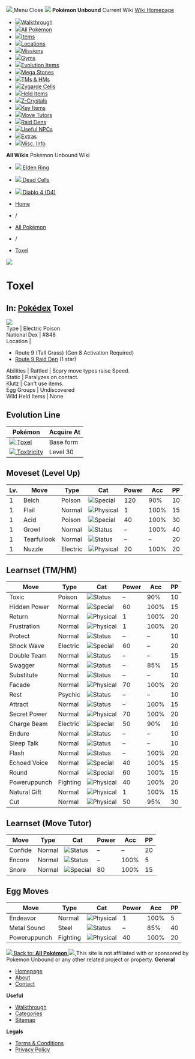 [ ![](https://static.unboundwiki.com/wp-content/assets/images/2024/07/unbound-game-logo-x50.png) ](https://unboundwiki.com/pokemon/toxel/<https:/unboundwiki.com/>)
Menu Close
![](https://static.unboundwiki.com/wp-content/assets/images/2024/07/pokemon-unbound-frozen-heights-game-icon.jpg)
**Pokémon Unbound**
Current Wiki
[ Wiki Homepage ](https://unboundwiki.com/pokemon/toxel/<https:/unboundwiki.com/>)
  * [![](https://static.unboundwiki.com/wp-content/assets/images/2024/07/unbound-walkthrough-start-preview.jpg)Walkthrough](https://unboundwiki.com/pokemon/toxel/<https:/unboundwiki.com/walkthrough/>)
  * [![](https://static.unboundwiki.com/wp-content/assets/images/2024/07/pokemon-unbound-lab-exterior-150x150.jpg)All Pokémon](https://unboundwiki.com/pokemon/toxel/<https:/unboundwiki.com/pokemon/>)
  * [![](https://static.unboundwiki.com/wp-content/assets/images/2024/07/items-market-150x150.jpg)Items](https://unboundwiki.com/pokemon/toxel/<https:/unboundwiki.com/items/>)
  * [![](https://static.unboundwiki.com/wp-content/assets/images/2024/08/world-map-pokemon-unbound.jpg)Locations](https://unboundwiki.com/pokemon/toxel/<https:/unboundwiki.com/locations/>)
  * [![](https://static.unboundwiki.com/wp-content/assets/images/2024/07/missions-icon-150x150.jpg)Missions](https://unboundwiki.com/pokemon/toxel/<https:/unboundwiki.com/missions/>)
  * [![](https://static.unboundwiki.com/wp-content/assets/images/2024/12/exterior-crater-town-gym-200x200.jpg)Gyms](https://unboundwiki.com/pokemon/toxel/<https:/unboundwiki.com/gyms/>)
  * [![](https://static.unboundwiki.com/wp-content/assets/images/2024/08/evolutionary-items.jpg)Evolution Items](https://unboundwiki.com/pokemon/toxel/<https:/unboundwiki.com/items/evolution-items/>)
  * [![](https://static.unboundwiki.com/wp-content/assets/images/2024/07/mega-stone-150x150.jpg)Mega Stones](https://unboundwiki.com/pokemon/toxel/<https:/unboundwiki.com/mega-stones/>)
  * [![](https://static.unboundwiki.com/wp-content/assets/images/2024/07/tmloc-150x150.png)TMs & HMs](https://unboundwiki.com/pokemon/toxel/<https:/unboundwiki.com/tms-hms/>)
  * [![](https://static.unboundwiki.com/wp-content/assets/images/2024/08/zygarde-house.jpg)Zygarde Cells](https://unboundwiki.com/pokemon/toxel/<https:/unboundwiki.com/items/zygarde-cells/>)
  * [![](https://static.unboundwiki.com/wp-content/assets/images/2024/10/helditems-endgame-shop-200x200.jpg)Held Items](https://unboundwiki.com/pokemon/toxel/<https:/unboundwiki.com/items/held-items/>)
  * [![](https://static.unboundwiki.com/wp-content/assets/images/2024/08/zcrystals-listing-preview.jpg)Z-Crystals](https://unboundwiki.com/pokemon/toxel/<https:/unboundwiki.com/z-crystals/>)
  * [![](https://static.unboundwiki.com/wp-content/assets/images/2024/08/cube.jpg)Key Items](https://unboundwiki.com/pokemon/toxel/<https:/unboundwiki.com/items/key-items/>)
  * [![](https://static.unboundwiki.com/wp-content/assets/images/2024/09/move-tutors-preview.jpg)Move Tutors](https://unboundwiki.com/pokemon/toxel/<https:/unboundwiki.com/misc-info/move-tutors/>)
  * [![](https://static.unboundwiki.com/wp-content/assets/images/2024/10/raid-den-area-pokemon-unbound-lightv.jpg)Raid Dens](https://unboundwiki.com/pokemon/toxel/<https:/unboundwiki.com/raid-dens/>)
  * [![](https://static.unboundwiki.com/wp-content/assets/images/2024/11/useful-npc-preview-200x200.jpg)Useful NPCs](https://unboundwiki.com/pokemon/toxel/<https:/unboundwiki.com/misc-info/useful-npcs/>)
  * [![](https://static.unboundwiki.com/wp-content/assets/images/2024/10/kyurem-unbound-sidequest-200x200.jpg)Extras](https://unboundwiki.com/pokemon/toxel/<https:/unboundwiki.com/extras/>)
  * [![](https://static.unboundwiki.com/wp-content/assets/images/2024/08/dehara-mart.png)Misc. Info](https://unboundwiki.com/pokemon/toxel/<https:/unboundwiki.com/misc-info/>)


**All Wikis**
Pokémon Unbound Wiki
  * [ ![](https://unboundwiki.com/wp-content/themes/stratswiki/assets/img/wiki/elden-ring.png) Elden Ring ](https://unboundwiki.com/pokemon/toxel/<#>)
  * [ ![](https://unboundwiki.com/wp-content/themes/stratswiki/assets/img/wiki/dead-cells.jpg) Dead Cells ](https://unboundwiki.com/pokemon/toxel/<#>)
  * [ ![](https://unboundwiki.com/wp-content/themes/stratswiki/assets/img/wiki/diablo.png) Diablo 4 (D4) ](https://unboundwiki.com/pokemon/toxel/<#>)


  * [ Home ](https://unboundwiki.com/pokemon/toxel/<https:/unboundwiki.com/>)
  * /
  * [ All Pokémon ](https://unboundwiki.com/pokemon/toxel/<https:/unboundwiki.com/pokemon/>)
  * /
  * [ Toxel ](https://unboundwiki.com/pokemon/toxel/<https:/unboundwiki.com/pokemon/toxel/>)

![](https://static.unboundwiki.com/wp-content/assets/images/2024/12/toxel-scaled-1.png)
# Toxel
In: [Pokédex](https://unboundwiki.com/pokemon/toxel/<https:/unboundwiki.com/category/pokedex/>)
Toxel  
---  
![](https://static.unboundwiki.com/wp-content/assets/sprites/pokemon/toxel.png)  
Type | Electric Poison  
National Dex | #848  
Location | 
  * Route 9 (Tall Grass) (Gen 8 Activation Required)
  * [Route 9 Raid Den](https://unboundwiki.com/pokemon/toxel/<https:/unboundwiki.com/raid-dens/route-9-raid-den/>) (1 star)

  
Abilities | Rattled | Scary move types raise Speed.  
Static | Paralyzes on contact.  
Klutz | Can't use items.  
Egg Groups | Undiscovered  
Wild Held Items | None  
## Evolution Line
Pokémon | Acquire At  
---|---  
[![](https://static.unboundwiki.com/wp-content/assets/sprites/pokemon/toxel.png) Toxel](https://unboundwiki.com/pokemon/toxel/<https:/unboundwiki.com/pokemon/toxel/>) | Base form  
[![](https://static.unboundwiki.com/wp-content/assets/sprites/pokemon/toxtricity.png) Toxtricity](https://unboundwiki.com/pokemon/toxel/<https:/unboundwiki.com/pokemon/toxtricity/>) | Level 30  
## Moveset (Level Up)
Lv. | Move | Type | Cat | Power | Acc | PP  
---|---|---|---|---|---|---  
1 | Belch | Poison | ![Special](https://static.unboundwiki.com/wp-content/assets/icons/ui/special.png) | 120 | 90% | 10  
1 | Flail | Normal | ![Physical](https://static.unboundwiki.com/wp-content/assets/icons/ui/physical.png) | 1 | 100% | 15  
1 | Acid | Poison | ![Special](https://static.unboundwiki.com/wp-content/assets/icons/ui/special.png) | 40 | 100% | 30  
1 | Growl | Normal | ![Status](https://static.unboundwiki.com/wp-content/assets/icons/ui/status.png) | – | 100% | 40  
1 | Tearfullook | Normal | ![Status](https://static.unboundwiki.com/wp-content/assets/icons/ui/status.png) | – | – | 20  
1 | Nuzzle | Electric | ![Physical](https://static.unboundwiki.com/wp-content/assets/icons/ui/physical.png) | 20 | 100% | 20  
## Learnset (TM/HM)
Move | Type | Cat | Power | Acc | PP  
---|---|---|---|---|---  
Toxic | Poison | ![Status](https://static.unboundwiki.com/wp-content/assets/icons/ui/status.png) | – | 90% | 10  
Hidden Power | Normal | ![Special](https://static.unboundwiki.com/wp-content/assets/icons/ui/special.png) | 60 | 100% | 15  
Return | Normal | ![Physical](https://static.unboundwiki.com/wp-content/assets/icons/ui/physical.png) | 1 | 100% | 20  
Frustration | Normal | ![Physical](https://static.unboundwiki.com/wp-content/assets/icons/ui/physical.png) | 1 | 100% | 20  
Protect | Normal | ![Status](https://static.unboundwiki.com/wp-content/assets/icons/ui/status.png) | – | – | 10  
Shock Wave | Electric | ![Special](https://static.unboundwiki.com/wp-content/assets/icons/ui/special.png) | 60 | – | 20  
Double Team | Normal | ![Status](https://static.unboundwiki.com/wp-content/assets/icons/ui/status.png) | – | – | 15  
Swagger | Normal | ![Status](https://static.unboundwiki.com/wp-content/assets/icons/ui/status.png) | – | 85% | 15  
Substitute | Normal | ![Status](https://static.unboundwiki.com/wp-content/assets/icons/ui/status.png) | – | – | 10  
Facade | Normal | ![Physical](https://static.unboundwiki.com/wp-content/assets/icons/ui/physical.png) | 70 | 100% | 20  
Rest | Psychic | ![Status](https://static.unboundwiki.com/wp-content/assets/icons/ui/status.png) | – | – | 10  
Attract | Normal | ![Status](https://static.unboundwiki.com/wp-content/assets/icons/ui/status.png) | – | 100% | 15  
Secret Power | Normal | ![Physical](https://static.unboundwiki.com/wp-content/assets/icons/ui/physical.png) | 70 | 100% | 20  
Charge Beam | Electric | ![Special](https://static.unboundwiki.com/wp-content/assets/icons/ui/special.png) | 50 | 90% | 10  
Endure | Normal | ![Status](https://static.unboundwiki.com/wp-content/assets/icons/ui/status.png) | – | – | 10  
Sleep Talk | Normal | ![Status](https://static.unboundwiki.com/wp-content/assets/icons/ui/status.png) | – | – | 10  
Flash | Normal | ![Status](https://static.unboundwiki.com/wp-content/assets/icons/ui/status.png) | – | 100% | 20  
Echoed Voice | Normal | ![Special](https://static.unboundwiki.com/wp-content/assets/icons/ui/special.png) | 40 | 100% | 15  
Round | Normal | ![Special](https://static.unboundwiki.com/wp-content/assets/icons/ui/special.png) | 60 | 100% | 15  
Poweruppunch | Fighting | ![Physical](https://static.unboundwiki.com/wp-content/assets/icons/ui/physical.png) | 40 | 100% | 20  
Natural Gift | Normal | ![Physical](https://static.unboundwiki.com/wp-content/assets/icons/ui/physical.png) | 1 | 100% | 15  
Cut | Normal | ![Physical](https://static.unboundwiki.com/wp-content/assets/icons/ui/physical.png) | 50 | 95% | 30  
## Learnset (Move Tutor)
Move | Type | Cat | Power | Acc | PP  
---|---|---|---|---|---  
Confide | Normal | ![Status](https://static.unboundwiki.com/wp-content/assets/icons/ui/status.png) | – | – | 20  
Encore | Normal | ![Status](https://static.unboundwiki.com/wp-content/assets/icons/ui/status.png) | – | 100% | 5  
Snore | Normal | ![Special](https://static.unboundwiki.com/wp-content/assets/icons/ui/special.png) | 80 | 100% | 15  
## Egg Moves
Move | Type | Cat | Power | Acc | PP  
---|---|---|---|---|---  
Endeavor | Normal | ![Physical](https://static.unboundwiki.com/wp-content/assets/icons/ui/physical.png) | 1 | 100% | 5  
Metal Sound | Steel | ![Status](https://static.unboundwiki.com/wp-content/assets/icons/ui/status.png) | – | 85% | 40  
Poweruppunch | Fighting | ![Physical](https://static.unboundwiki.com/wp-content/assets/icons/ui/physical.png) | 40 | 100% | 20  
[ ![](https://static.unboundwiki.com/wp-content/assets/images/2024/07/pokemon-unbound-lab-exterior.jpg) Back to: **All Pokémon** ](https://unboundwiki.com/pokemon/toxel/<https:/unboundwiki.com/pokemon/>)
[ ![](https://static.unboundwiki.com/wp-content/assets/images/2024/07/unbound-game-logo-x50.png) ](https://unboundwiki.com/pokemon/toxel/<https:/unboundwiki.com/>)
This site is not affiliated with or sponsored by Pokemon Unbound or any other related project or property. 
**General**
  * [ Homepage ](https://unboundwiki.com/pokemon/toxel/<https:/unboundwiki.com/>)
  * [ About ](https://unboundwiki.com/pokemon/toxel/<https:/unboundwiki.com/about/>)
  * [ Contact ](https://unboundwiki.com/pokemon/toxel/<https:/unboundwiki.com/contact/>)


**Useful**
  * [ Walkthrough ](https://unboundwiki.com/pokemon/toxel/<https:/unboundwiki.com/walkthrough/>)
  * [ Categories ](https://unboundwiki.com/pokemon/toxel/<https:/unboundwiki.com/categories/>)
  * [ Sitemap ](https://unboundwiki.com/pokemon/toxel/<https:/unboundwiki.com/sitemap/>)


**Legals**
  * [ Terms & Conditions ](https://unboundwiki.com/pokemon/toxel/<https:/unboundwiki.com/terms-conditions/>)
  * [ Privacy Policy ](https://unboundwiki.com/pokemon/toxel/<https:/unboundwiki.com/privacy-policy/>)


